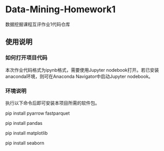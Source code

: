 # Data-Mining-Homework1
数据挖掘课程互评作业1代码仓库
## 使用说明
### 如何打开项目代码
本次作业代码格式为ipynb格式，需要使用Jupyter nodebook打开。若已安装anaconda环境，则可在Anaconda Navigator中启动Jupyter nodebook。
### 环境说明
执行以下命令后即可安装本项目所需的软件包。

pip install pyarrow fastparquet

pip install pandas

pip install matplotlib

pip install seaborn

